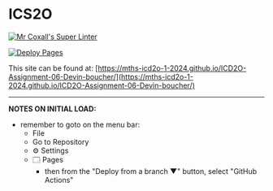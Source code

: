 # ICS2O

[![Mr Coxall's Super Linter](https://github.com/MTHS-ICD2O-1-2024/ICD2O-Assignment-06-Devin-boucher/workflows/Mr%20Coxall's%20Super%20Linter/badge.svg)](https://github.com/MTHS-ICD2O-1-2024/ICD2O-Assignment-06-Devin-boucher/actions)

[![Deploy Pages](https://github.com/MTHS-ICD2O-1-2024/ICD2O-Assignment-06-Devin-boucher/workflows/Deploy%20Pages/badge.svg)](https://github.com/MTHS-ICD2O-1-2024/ICD2O-Assignment-06-Devin-boucher/actions)

This site can be found at: [https://mths-icd2o-1-2024.github.io/ICD2O-Assignment-06-Devin-boucher/](https://mths-icd2o-1-2024.github.io/ICD2O-Assignment-06-Devin-boucher/)

---

**NOTES ON INITIAL LOAD:**
- remember to goto on the menu bar:
  - File
  - Go to Repository
  - ⚙ Settings
  - 🗔 Pages
    - then from the "Deploy from a branch ▼" button, select "GitHub Actions"